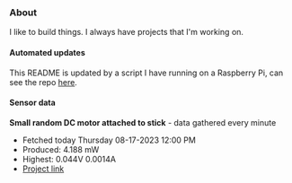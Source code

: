 ### About
I like to build things. I always have projects that I'm working on.

#### Automated updates
This README is updated by a script I have running on a Raspberry Pi, can see the repo [here](https://github.com/jdc-cunningham/raspi-git-repo-updater).

#### Sensor data


**Small random DC motor attached to stick** - data gathered every minute
- Fetched today Thursday 08-17-2023 12:00 PM
- Produced: 4.188 mW
- Highest: 0.044V 0.0014A
- [Project link](https://github.com/jdc-cunningham/turbine-raspi)